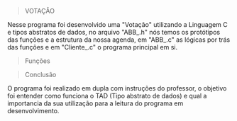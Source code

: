 > VOTAÇÃO

Nesse programa foi desenvolvido uma "Votação" utilizando a Linguagem C e tipos abstratos de dados, no arquivo "ABB_.h" nós temos os protótipos das funções e a estrutura da nossa agenda, em "ABB_.c" as lógicas por trás das funções e em "Cliente_.c" o programa principal em si.

> Funções


> Conclusão

O programa foi realizado em dupla com instruções do professor, o objetivo foi entender como funciona o TAD (Tipo abstrato de dados) e qual a importancia da sua utilização para a leitura do programa em desenvolvimento.